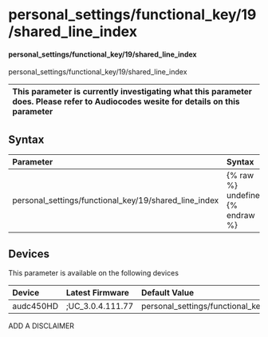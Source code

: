 ﻿---
description: personal_settings/functional_key/19/shared_line_index
search: false
---

# personal_settings/functional_key/19/shared_line_index

#### personal_settings/functional_key/19/shared_line_index

personal_settings/functional_key/19/shared_line_index


| This parameter is currently investigating what this parameter does. Please refer to Audiocodes wesite for details on this parameter | 
| :--- |

## Syntax
| Parameter | Syntax |
| :--- | :--- |
|personal_settings/functional_key/19/shared_line_index | {% raw %} undefined {% endraw %}|

## Devices
This parameter is available on the following devices

| Device | Latest Firmware | Default Value |
|:---|:---|:---|
| audc450HD | ;UC_3.0.4.111.77 | personal_settings/functional_key/19/shared_line_index=0 

ADD A DISCLAIMER
